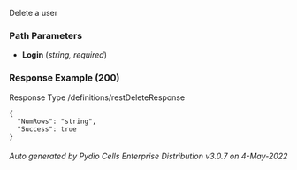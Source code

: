 






 
Delete a user  


### Path Parameters

 - **Login** (_string, required_) 




### Response Example (200)
Response Type /definitions/restDeleteResponse

```
{
  "NumRows": "string",
  "Success": true
}
```




###### Auto generated by Pydio Cells Enterprise Distribution v3.0.7 on 4-May-2022
